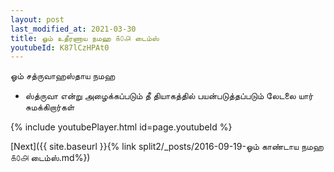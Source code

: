 ```yaml
---
layout: post
last_modified_at: 2021-03-30
title: ஓம் உதீரணாய நமஹ ௧௦௮ டைம்ஸ்
youtubeId: K87lCzHPAt0
---
```

 
 
 ஓம் சத்ருவாஹஸ்தாய நமஹ  
 
 - ஸ்த்ருவா என்று அழைக்கப்படும் தீ தியாகத்தில் பயன்படுத்தப்படும் லேடலை யார் சுமக்கிறார்கள் 
 
  
 
  
 
 
 
 
 
 


{% include youtubePlayer.html id=page.youtubeId %}
 
[Next]({{ site.baseurl }}{% link  split2/_posts/2016-09-19-ஓம் காண்டாய நமஹ ௧௦௮ டைம்ஸ்.md%})
 
